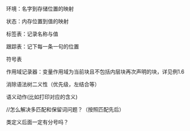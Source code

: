 环境：名字到存储位置的映射

状态：内存位置到值的映射

标签表：记录名称与值

跟踪表：记下每一条一句的位置

符号表

作用域记录器：变量作用域为当前块且不包括内层块再次声明的块，详见例1.6

消除语法树二义性（优先级，左结合等）

语义动作(比如打印对应的含义)

//怎么解决多匹配和保留词问题？（按照匹配先后）

类定义后面一定有分号吗？